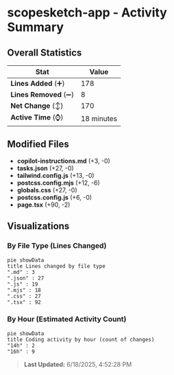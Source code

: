 # scopesketch-app - Activity Summary 

## Overall Statistics

| Stat                   | Value                                                             |
| ---------------------- | ----------------------------------------------------------------- |
| **Lines Added** (➕)   | 178                                          |
| **Lines Removed** (➖) | 8                                        |
| **Net Change** (↕)    | 170                |
| **Active Time** (⌚)   | 18 minutes |


## Modified Files
- **copilot-instructions.md** (+3, -0)
- **tasks.json** (+27, -0)
- **tailwind.config.js** (+13, -0)
- **postcss.config.mjs** (+12, -6)
- **globals.css** (+27, -0)
- **postcss.config.js** (+6, -0)
- **page.tsx** (+90, -2)

## Visualizations

### By File Type (Lines Changed)

```mermaid
pie showData
title Lines changed by file type
".md" : 3
".json" : 27
".js" : 19
".mjs" : 18
".css" : 27
".tsx" : 92
```

### By Hour (Estimated Activity Count)

```mermaid
pie showData
title Coding activity by hour (count of changes)
"14h" : 2
"16h" : 9
```


> **Last Updated:** 6/18/2025, 4:52:28 PM